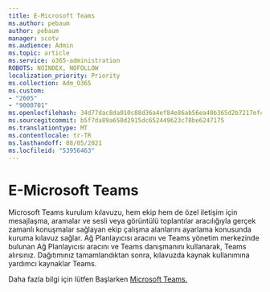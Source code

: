 ```yaml
---
title: E-Microsoft Teams
ms.author: pebaum
author: pebaum
manager: scotv
ms.audience: Admin
ms.topic: article
ms.service: o365-administration
ROBOTS: NOINDEX, NOFOLLOW
localization_priority: Priority
ms.collection: Adm_O365
ms.custom:
- "2605"
- "9000701"
ms.openlocfilehash: 34d77dac8da010c88d36a4ef84e86ab56ea40b365d2b7217efcd057df85738d3
ms.sourcegitcommit: b5f7da89a650d2915dc652449623c78be6247175
ms.translationtype: MT
ms.contentlocale: tr-TR
ms.lasthandoff: 08/05/2021
ms.locfileid: "53956463"
---
```

# <a name="set-up-microsoft-teams"></a>E-Microsoft Teams

Microsoft Teams [](https://aka.ms/teamsguidance) kurulum kılavuzu, hem ekip hem de özel iletişim için mesajlaşma, aramalar ve sesli veya görüntülü toplantılar aracılığıyla gerçek zamanlı konuşmalar sağlayan ekip çalışma alanlarını ayarlama konusunda kuruma kılavuz sağlar. Ağ Planlayıcısı aracını ve Teams yönetim merkezinde bulunan Ağ Planlayıcısı aracını ve Teams danışmanını kullanarak, Teams alırsınız. Dağıtımınız tamamlandıktan sonra, kılavuzda kaynak kullanımına yardımcı kaynaklar Teams.

Daha fazla bilgi için lütfen Başlarken [Microsoft Teams.](https://docs.microsoft.com/microsoftteams/get-started-with-teams-quick-start)
